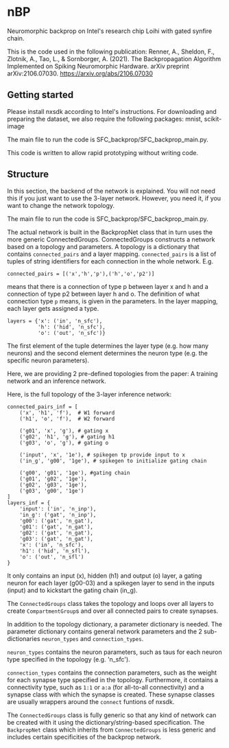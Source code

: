 # nBP
Neuromorphic backprop on Intel's research chip Loihi with gated synfire chain.

This is the code used in the following publication:
Renner, A., Sheldon, F., Zlotnik, A., Tao, L., & Sornborger, A. (2021). 
The Backpropagation Algorithm Implemented on Spiking Neuromorphic Hardware. 
arXiv preprint arXiv:2106.07030.
https://arxiv.org/abs/2106.07030

## Getting started
Please install nxsdk according to Intel's instructions.
For downloading and preparing the dataset, we also require the following packages:
mnist, scikit-image

The main file to run the code is SFC_backprop/SFC_backprop_main.py.

This code is written to allow rapid prototyping without writing code.



## Structure
In this section, the backend of the network is explained. You will not need this if
you just want to use the 3-layer network. However, you need it, if you want to change 
the network topology.

The main file to run the code is SFC_backprop/SFC_backprop_main.py.

The actual network is built in the BackpropNet class that in turn uses the more generic
ConnectedGroups.
ConnectedGroups constructs a network based on a topology and parameters.
A topology is a dictionary that contains `connected_pairs` and a layer mapping.
`connected_pairs` is a list of tuples of string identifiers for each connection in the whole network. E.g. 

    connected_pairs = [('x','h','p'),('h','o','p2')]

means that there is a connection of type p between layer x and h and a connection of type p2 between layer h and o.
The definition of what connection type `p` means, is given in the parameters.
In the layer mapping, each layer gets assigned a type.

    layers = {'x': ('in', 'n_sfc'),
              'h': ('hid', 'n_sfc'),
              'o': ('out', 'n_sfc')}

The first element of the tuple determines the layer type (e.g. how many neurons) and the second
element determines the neuron type (e.g. the specific neuron parameters).

Here, we are providing 2 pre-defined topologies from the paper:
A training network and an inference network.

Here, is the full topology of the 3-layer inference network:

    connected_pairs_inf = [
        ('x', 'h1', 'f'),  # W1 forward
        ('h1', 'o', 'f'),  # W2 forward
    
        ('g01', 'x', 'g'), # gating x 
        ('g02', 'h1', 'g'), # gating h1
        ('g03', 'o', 'g'), # gating o
    
        ('input', 'x', '1e'), # spikegen tp provide input to x
        ('in_g', 'g00', '1ge'), # spikegen to initialize gating chain

        ('g00', 'g01', '1ge'), #gating chain
        ('g01', 'g02', '1ge'),
        ('g02', 'g03', '1ge'),
        ('g03', 'g00', '1ge')
    ]
    layers_inf = {
        'input': ('in', 'n_inp'),
        'in_g': ('gat', 'n_inp'),
        'g00': ('gat', 'n_gat'),
        'g01': ('gat', 'n_gat'),
        'g02': ('gat', 'n_gat'),
        'g03': ('gat', 'n_gat'),
        'x': ('in', 'n_sfc'),
        'h1': ('hid', 'n_sfl'),
        'o': ('out', 'n_sfl')
    }

It only contains an input (x), hidden (h1) and output (o) layer, a gating neuron
for each layer (g00-03) and a spikegen layer to send in the inputs (input) and to kickstart
the gating chain (in_g).

The `ConnectedGroups` class takes the topology and loops over all layers to 
create `CompartmentGroup`s and over all connected pairs to create synapses.

In addition to the topology dictionary, a parameter dictionary is needed.
The parameter dictionary contains general network parameters and the 2 
sub-dictionaries `neuron_types` and `connection_types`.

`neuron_types` contains the neuron parameters, such as taus for each neuron type specified 
in the topology (e.g. 'n_sfc').

`connection_types` contains the connection parameters, such as the weight for each synapse 
type specified in the topology. Furthermore, it contains a connectivity type, such as 
`1:1` or `a:a` (for all-to-all connectivity) and a synapse class with which the synapse
is created. These synapse classes are usually wrappers around the `connect` funtions of
nxsdk.

The `ConnectedGroups` class is fully generic so that any kind of network can be created 
with it using the dictionary/string-based specification.
The `BackpropNet` class which inherits from `ConnectedGroups` is less generic and 
includes certain specificities of the backprop network.



